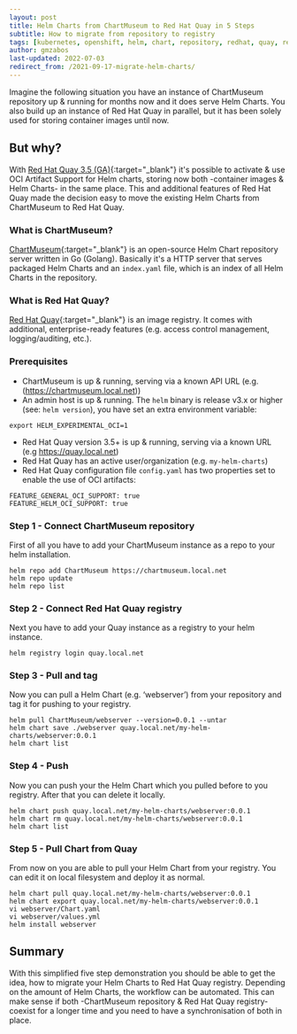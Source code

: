 ```yaml
---
layout: post
title: Helm Charts from ChartMuseum to Red Hat Quay in 5 Steps
subtitle: How to migrate from repository to registry
tags: [kubernetes, openshift, helm, chart, repository, redhat, quay, registry]
author: gmzabos
last-updated: 2022-07-03
redirect_from: /2021-09-17-migrate-helm-charts/
---
```


Imagine the following situation you have an instance of ChartMuseum repository up & running for months now and it does serve Helm Charts. You also build up an instance of Red Hat Quay in parallel, but it has been solely used for storing container images until now.

## But why?

With [Red Hat Quay 3.5 (GA)](https://cloud.redhat.com/blog/quay-oci-artifact-support-for-helm-charts){:target="_blank"} it's possible to activate & use OCI Artifact Support for Helm charts, storing now both -container images & Helm Charts- in the same place. This and additional features of Red Hat Quay made the decision easy to move the existing Helm Charts from ChartMuseum to Red Hat Quay.

### What is ChartMuseum?

[ChartMuseum](https://github.com/helm/chartmuseum/){:target="_blank"} is an open-source Helm Chart repository server written in Go (Golang). Basically it's a HTTP server that serves packaged Helm Charts and an `index.yaml` file, which is an index of all Helm Charts in the repository.

### What is Red Hat Quay?

[Red Hat Quay](https://www.redhat.com/en/technologies/cloud-computing/quay){:target="_blank"} is an image registry. It comes with additional, enterprise-ready features (e.g. access control management, logging/auditing, etc.).

### Prerequisites

- ChartMuseum is up & running, serving via a known API URL (e.g. (https://chartmuseum.local.net))
- An admin host is up & running. The `helm` binary is release v3.x or higher (see: `helm version`), you have set an extra environment variable:

~~~shell
export HELM_EXPERIMENTAL_OCI=1
~~~

- Red Hat Quay version 3.5+ is up & running, serving via a known URL (e.g https://quay.local.net)
- Red Hat Quay has an active user/organization (e.g. `my-helm-charts`)
- Red Hat Quay configuration file `config.yaml` has two properties set to enable the use of OCI artifacts:

~~~text
FEATURE_GENERAL_OCI_SUPPORT: true
FEATURE_HELM_OCI_SUPPORT: true
~~~

### Step 1 - Connect ChartMuseum repository

First of all you have to add your ChartMuseum instance as a repo to your helm installation.

~~~shell
helm repo add ChartMuseum https://chartmuseum.local.net
helm repo update
helm repo list
~~~

### Step 2 - Connect Red Hat Quay registry

Next you have to add your Quay instance as a registry to your helm instance.

~~~shell
helm registry login quay.local.net
~~~

### Step 3 - Pull and tag

Now you can pull a Helm Chart (e.g. ‘webserver’) from your repository and tag it for pushing to your registry.

~~~shell
helm pull ChartMuseum/webserver --version=0.0.1 --untar
helm chart save ./webserver quay.local.net/my-helm-charts/webserver:0.0.1
helm chart list
~~~

### Step 4 - Push

Now you can push your the Helm Chart which you pulled before to you registry. After that you can delete it locally.

~~~shell
helm chart push quay.local.net/my-helm-charts/webserver:0.0.1
helm chart rm quay.local.net/my-helm-charts/webserver:0.0.1
helm chart list
~~~

### Step 5 - Pull Chart from Quay

From now on you are able to pull your Helm Chart from your registry. You can edit it on local filesystem and deploy it as normal.

~~~shell
helm chart pull quay.local.net/my-helm-charts/webserver:0.0.1
helm chart export quay.local.net/my-helm-charts/webserver:0.0.1
vi webserver/Chart.yaml
vi webserver/values.yml
helm install webserver
~~~

## Summary

With this simplified five step demonstration you should be able to get the idea, how to migrate your Helm Charts to Red Hat Quay registry. Depending on the amount of Helm Charts, the workflow can be automated. This can make sense if both -ChartMuseum repository & Red Hat Quay registry- coexist for a longer time and you need to have a synchronisation of both in place.
